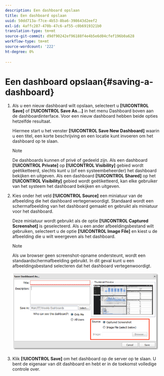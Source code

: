 ```yaml
---
description: Een dashboard opslaan
title: Een dashboard opslaan
uuid: 50dd713a-f7ce-4b53-8ba6-398643d2eef2
exl-id: 4affc287-470b-47c6-af55-c0b6919321b0
translation-type: tm+mt
source-git-commit: d9df90242ef96188f4e4b5e6d04cfef196b0a628
workflow-type: tm+mt
source-wordcount: '222'
ht-degree: 0%

---
```


# Een dashboard opslaan{#saving-a-dashboard}

1. Als u een nieuw dashboard wilt opslaan, selecteert u **[!UICONTROL Save]** of **[!UICONTROL Save As…]** in het menu Dashboard boven aan de dashboardinterface. Voor een nieuw dashboard hebben beide opties hetzelfde resultaat.

   Hiermee start u het venster **[!UICONTROL Save New Dashboard]** waarin u een titel, een korte beschrijving en een locatie kunt invoeren om het dashboard op te slaan.

   >[!NOTE]
   >
   >De dashboards kunnen of privé of gedeeld zijn. Als een dashboard **[!UICONTROL Private]** op **[!UICONTROL Visibility]** gebied wordt geëtiketteerd, slechts kunt u (of een systeembeheerder) het dashboard bekijken en uitgeven. Als een dashboard **[!UICONTROL Shared]** op het **[!UICONTROL Visibility]** gebied wordt geëtiketteerd, kan elke gebruiker van het systeem het dashboard bekijken en uitgeven.

1. Kies onder het veld **[!UICONTROL Source]** een miniatuur van de afbeelding die het dashboard vertegenwoordigt. Standaard wordt een schermafbeelding van het dashboard gemaakt en gebruikt als miniatuur voor het dashboard.

   Deze miniatuur wordt gebruikt als de optie **[!UICONTROL Captured Screenshot]** is geselecteerd. Als u een ander afbeeldingsbestand wilt gebruiken, selecteert u de optie **[!UICONTROL Image File]** en kiest u de afbeelding die u wilt weergeven als het dashboard.

   >[!NOTE]
   >
   >Als uw browser geen screenshot-opname ondersteunt, wordt een standaardschermafbeelding gebruikt. In dit geval kunt u een afbeeldingsbestand selecteren dat het dashboard vertegenwoordigt.

   ![](assets/save.png)

1. Klik **[!UICONTROL Save]** om het dashboard op de server op te slaan. U bent de eigenaar van dit dashboard en hebt er in de toekomst volledige controle over.
